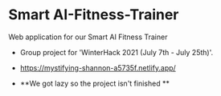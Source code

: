 # Smart AI-Fitness-Trainer
Web application for our Smart AI Fitness Trainer
 
 - Group project for 'WinterHack 2021 (July 7th - July 25th)'.

- https://mystifying-shannon-a5735f.netlify.app/
- **We got lazy so the project isn't finished **
